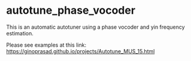 # autotune_phase_vocoder
This is an automatic autotuner using a phase vocoder and yin frequency estimation. 

Please see examples at this link: https://ginoprasad.github.io/projects/Autotune_MUS_15.html
